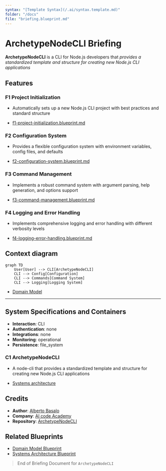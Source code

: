 ```yaml
---
syntax: "[Template Syntax](/.ai/syntax.template.md)"
folder: "/docs"
file: "briefing.blueprint.md"
---
```


# **ArchetypeNodeCLI** Briefing

**ArchetypeNodeCLI** is a CLI for Node.js developers that _provides a standardized template and structure for creating new Node.js CLI applications_

## Features

### F1 Project Initialization

- Automatically sets up a new Node.js CLI project with best practices and standard structure

- [f1-project-initialization.blueprint.md](/docs/f1-project-initialization.blueprint.md)

### F2 Configuration System

- Provides a flexible configuration system with environment variables, config files, and defaults

- [f2-configuration-system.blueprint.md](/docs/f2-configuration-system.blueprint.md)

### F3 Command Management

- Implements a robust command system with argument parsing, help generation, and options support

- [f3-command-management.blueprint.md](/docs/f3-command-management.blueprint.md)

### F4 Logging and Error Handling

- Implements comprehensive logging and error handling with different verbosity levels

- [f4-logging-error-handling.blueprint.md](/docs/f4-logging-error-handling.blueprint.md)

## Context diagram

```mermaid
graph TD
    User[User] --> CLI[ArchetypeNodeCLI]
    CLI --> Config[Configuration]
    CLI --> Commands[Command System]
    CLI --> Logging[Logging System]
```

- [Domain Model](/docs/domain-model.blueprint.md)

---

## System Specifications and Containers

- **Interaction**: CLI
- **Authentication**: none
- **Integrations**: none
- **Monitoring**: operational
- **Persistence**: file_system

### C1 ArchetypeNodeCLI

- A node-cli that provides a standardized template and structure for creating new Node.js CLI applications

- [Systems architecture](/docs/systems-architecture.blueprint.md)

## Credits

- **Author**: [Alberto Basalo](https://albertobasalo.dev)
- **Company**: [AI code Academy](https://aicode.academy)
- **Repository**: [ArchetypeNodeCLI](https://github.com/AIcodeAcademy/ArchetypeNodeCLI)

## Related Blueprints

- [Domain Model Blueprint](/docs/domain-model.blueprint.md)
- [Systems Architecture Blueprint](/docs/systems-architecture.blueprint.md)

> End of Briefing Document for `ArchetypeNodeCLI` 